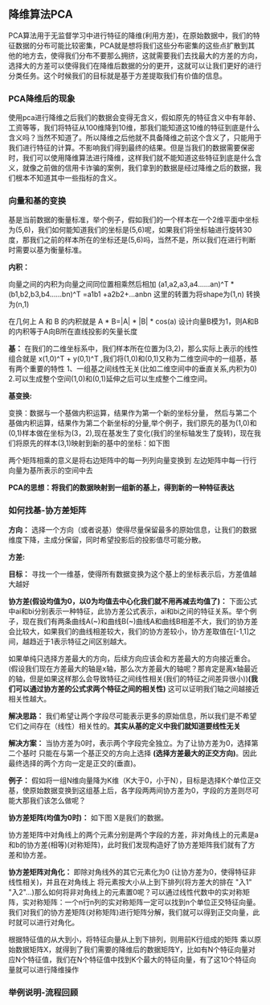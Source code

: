 ## 降维算法PCA

PCA算法用于无监督学习中进行特征的降维(利用方差)，在原始数据中，我们的特征数据的分布可能比较密集，PCA就是想将我们这些分布密集的这些点扩散到其他的地方去，使得我们分布不要那么拥挤，这就需要我们去找最大的方差的方向，选择大的方差可以使得我们在降维后数据的分的更开，这就可以让我们更好的进行分类任务。这个时候我们的目标就是基于方差提取我们有价值的信息。

### PCA降维后的现象

使用pca进行降维之后我们的数据会变得无含义，假如原先的特征含义中有年龄、工资等等，我们将特征从100维降到10维，那我们能知道这10维的特征到底是什么含义吗？当然不知道了。所以降维之后他就不具备降维之前这个含义了，只能用于我们进行特征的计算。不影响我们得到最终的结果。但是当我们的数据需要保密时，我们可以使用降维算法进行降维，这样我们就不能知道这些特征到底是什么含义，就像之前做的信用卡诈骗的案例，我们拿到的数据是经过降维之后的数据，我们根本不知道其中一些指标的含义。

### 向量和基的变换

基是当前数据的衡量标准，举个例子，假如我们的一个样本在一个2维平面中坐标为(5,6)，我们如何能知道我们的坐标是(5,6)呢，如果我们将坐标轴进行旋转30度，那我们之前的样本所在的坐标还是(5,6)吗，当然不是，所以我们在进行判断时需要以基为衡量标准。

__内积：__

向量之间的内积为向量之间同位置相乘然后相加 (a1,a2,a3,a4......an)^T  *  (b1,b2,b3,b4......bn)^T =a1b1 +a2b2+...anbn  这里的转置为将shape为(1,n) 转换为(n,1)
    
在几何上 A 和 B 的内积就是 A * B=|A| * |B| * cos(a)    设计向量B模为1，则A和B的内积等于A向B所在直线投影的矢量长度

__基：__ 在我们的二维坐标系中，我们样本所在位置为(3,2)，那么实际上表示的线性组合就是 x(1,0)^T + y(0,1)^T ,我们将(1,0)和(0,1)又称为二维空间中的一组基，基有两个重要的特性 1、一组基之间线性无关(比如二维空间中的垂直关系,内积为0) 2.可以生成整个空间(1,0)和(0,1)延伸之后可以生成整个二维空间。

__基变换:__

变换：数据与一个基做内积运算，结果作为第一个新的坐标分量， 然后与第二个基做内积运算，结果作为第二个新坐标的分量,举个例子，我们原先的基为(1,0)和(0,1)样本做在坐标为(3，2),现在基发生了变化(我们的坐标轴发生了旋转)，现在我们将原先的样本(3,1)映射到新的基中的坐标：如下图


两个矩阵相乘的意义是将右边矩阵中的每一列列向量变换到 左边矩阵中每一行行向量为基所表示的空间中去

__PCA的思想：将我们的数据映射到一组新的基上，得到新的一种特征表达__


### 如何找基-协方差矩阵

__方向：__ 选择一个方向（或者说基）使得尽量保留最多的原始信息，让我们的数据维度下降，主成分保留，同时希望投影后的投影值尽可能分散。

__方差:__ 

__目标：__ 寻找一个一维基，使得所有数据变换为这个基上的坐标表示后，方差值越大越好

__协方差(假设均值为0，以0为均值去中心化我们就不用再减去均值了)：__ 下面公式中ai和bi分别表示一种特征，此协方差公式表示，ai和bi之间的特征关系。举个例子，现在我们有两条曲线A(~)和曲线B(~)曲线A和曲线B相差不大，我们的协方差会比较大，如果我们的曲线相差较大，我们的协方差较小，协方差取值在[-1,1]之间，越趋近于1表示特征之间区别越大。

如果单纯只选择方差最大的方向，后续方向应该会和方差最大的方向接近重合。(假设我们现在方差最大的轴是x轴，那么次方差最大的轴呢？那肯定是离x轴最近的轴，但是如果这样那么会导致特征之间线性相关(我们的特征之间差异很小))__(我们可以通过协方差的公式求两个特征之间的相关性)__ 这可以证明我们轴之间越接近相关性越大。

__解决思路：__ 我们希望让两个字段尽可能表示更多的原始信息，所以我们是不希望它们之间存在（线性）相关性的。__其实从基的定义中我们就知道要线性无关__

__解决方案：__ 当协方差为0时，表示两个字段完全独立。为了让协方差为0，选择第二个基时 只能在与第一个基正交的方向上选择 __(选择方差最大的正交方向)__。因此最终选择的两个方向一定是正交的(垂直)。

__例子：__ 假如将一组N维向量降为K维（K大于0，小于N），目标是选择K个单位正交基，使原始数据变换到这组基上后，各字段两两间协方差为0，字段的方差则尽可能大那我们该怎么做呢？

__协方差矩阵(均值为0时)：__ 如下图 X是我们的数据。 



协方差矩阵中对角线上的两个元素分别是两个字段的方差，非对角线上的元素是a和b的协方差(相等)(对称矩阵)，此时我们发现构造好了协方差矩阵我们就有了方差和协方差。


__协方差矩阵对角化：__ 即除对角线外的其它元素化为0 (让协方差为0，使得特征非线性相关)，并且在对角线上 将元素按大小从上到下排列(将方差大的排在 "入1" "入2"...)那么如何将非对角线上的元素置0呢？可以通过线性代数中的实对称矩阵，实对称矩阵：一个n行n列的实对称矩阵一定可以找到n个单位正交特征向量。我们对我们的协方差矩阵(对称矩阵)进行矩阵分解，我们就可以得到正交向量，此时就可以进行对角化。


根据特征值的从大到小，将特征向量从上到下排列，则用前K行组成的矩阵 乘以原始数据矩阵X，就得到了我们需要的降维后的数据矩阵Y，比如有N个特征向量对应N个特征值，我们在N个特征值中找到K个最大的特征向量，有了这10个特征向量就可以进行降维操作



### 举例说明-流程回顾












